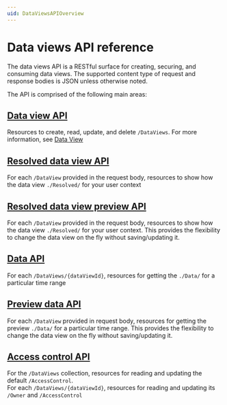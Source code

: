 ```yaml
---
uid: DataViewsAPIOverview
---
```


# Data views API reference

The data views API is a RESTful surface for creating, securing, and consuming data views. 
The supported content type of request and response bodies is JSON unless otherwise noted.

The API is comprised of the following main areas:

## [Data view API](xref:DataViewAPI)
Resources to create, read, update, and delete `/DataViews`. For more information, see [Data View](xref:DataViewsOverview)

## [Resolved data view API](xref:ResolvedDataViewAPI)
For each `/DataView` provided in the request body, resources to show how the data view `./Resolved/` for your user context

## [Resolved data view preview API](xref:ResolvedDataViewPreviewAPI)
For each `/DataView` provided in the request body, resources to show how the data view `./Resolved/` for your user context. This provides the flexibility to change the data view on the fly without saving/updating it.

## [Data API](xref:DataViewsDataAPI)
For each `/DataViews/{dataViewId}`, resources for getting the `./Data/` for a particular time range

## [Preview data API](xref:DataViewsPreviewDataAPI)
For each `/DataView` provided in request body, resources for getting the preview `./Data/` for a particular time range. This provides the flexibility to change the data view on the fly without saving/updating it.

## [Access control API](xref:DataViewsAccessControlAPI)
For the `/DataViews` collection, resources for reading and updating the default `/AccessControl`.  
For each `/DataViews/{dataViewId}`, resources for reading and updating its `/Owner` and `/AccessControl`
